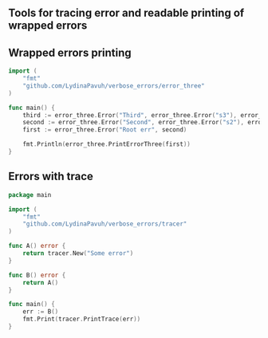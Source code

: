 ## Tools for tracing error and readable printing of wrapped errors


## Wrapped errors printing
```go
import (
	"fmt"
	"github.com/LydinaPavuh/verbose_errors/error_three"
)

func main() {
	third := error_three.Error("Third", error_three.Error("s3"), error_three.Error("s3.3"))
	second := error_three.Error("Second", error_three.Error("s2"), error_three.Error("s2.1", third))
	first := error_three.Error("Root err", second)

	fmt.Println(error_three.PrintErrorThree(first))
}
```

## Errors with trace
```go
package main

import (
	"fmt"
	"github.com/LydinaPavuh/verbose_errors/tracer"
)

func A() error {
	return tracer.New("Some error")
}

func B() error {
	return A()
}

func main() {
	err := B()
	fmt.Print(tracer.PrintTrace(err))
}

```